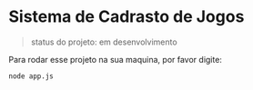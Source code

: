 <h1>Sistema de Cadrasto de Jogos</h1>

>status do projeto: em desenvolvimento

Para rodar esse projeto na sua maquina, por favor digite:

```
node app.js
```
